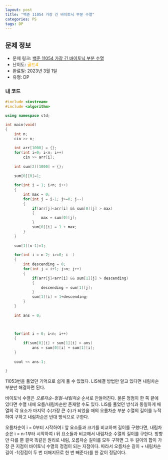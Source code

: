 ```yaml
---
layout: post
title: "백준 11054 가장 긴 바이토닉 부분 수열"
categories: PS
tags: DP
---
```


## 문제 정보
- 문제 링크: [백준 11054 가장 긴 바이토닉 부분 수열](https://www.acmicpc.net/problem/11054)
- 난이도: <span style="color:#FFA500">골드4</span>
- 완료일: 2023년 3월 1일
- 유형: DP

### 내 코드

```C++
#include <iostream>
#include <algorithm>

using namespace std;

int main(void)
{
	int n;
	cin >> n;
	
	int arr[1000] = {};
	for(int i=0; i<n; i++)
		cin >> arr[i];
	
	int sum[2][1000] = {};
	
	sum[0][0]=1; 
	
	for(int i = 1; i<n; i++)
	{
		int max = 0;
		for(int j = i-1; j>=0; j--)
		{
			if(arr[j]<arr[i] && sum[0][j] > max)
			{
				max = sum[0][j];
			}
			sum[0][i] = 1 + max;
		}
	}	
	
	sum[1][n-1]=1;
	
	for(int i = n-2; i>=0; i--)
	{
		int descending = 0;
		for(int j = i+1; j<n; j++)
		{
			if(arr[j]<arr[i] && sum[1][j] > descending)
			{
				descending = sum[1][j];
			}
			sum[1][i] = 1+descending;
		}
	}
	
	int ans = 0;
	

	
	for(int i = 0; i<n; i++)
	{
		if(sum[0][i] + sum[1][i] > ans)
			ans = sum[0][i] + sum[1][i];
	}
	
	cout << ans-1;
	
}
```

11053번을 풀었던 기억으로 쉽게 풀 수 있었다. LIS해결 방법만 알고 있다면 내림차순 부분만 해결하면 된다. 

바이토닉 수열은 _오름차순-정점-내림차순_ 순서로 만들어진다. 물론 정점이 한 쪽 끝에 있다면 수열 내에 오름/내림차순만 존재할 수도 있다. LIS를 풀었던 방식과 동일하게 배열의 각 요소가 마지막 수(가장 큰 수)가 되었을 때의 오름차순 부분 수열의 길이를 누적하여 구하고 내림차순은 반대 방식으로 구한다.

오름차순이 i = 0부터 시작하여 i 앞 요소들과 크기를 비교하며 길이를 구했다면, 내림차순은 i = n-1부터 시작하여 i 뒤 요소들과 비교해서 내림차순 수열의 길이를 구한다. 방향만 다를 뿐 결국 똑같은 원리로 내림, 오름차순 길이를 모두 구하면 그 두 길이의 합이 가장 큰 지점이 바이토닉 수열의 정점이 되는 지점이다. 따라서 오름차순 길이 + 내림차순 길이 -1(정점이 두 번 더해지므로 한 번 빼준다)를 한 값이 정답이다.
